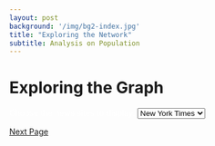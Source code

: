 ```yaml
---
layout: post
background: '/img/bg2-index.jpg'
title: "Exploring the Network"
subtitle: Analysis on Population 
---
```


# Exploring the Graph 


<head>
    <style> body { margin: 0; position: absolute; overflow-y: scroll; } </style>
    <style> .legend {
      /* float: right;
      margin-right: 15px; */
    background-color: black;
    }
    </style> 
    <style>html { overflow-y: scroll; }</style>
    <meta charset="UTF-8">
    <script src="//unpkg.com/three"></script>
    <script src="//unpkg.com/three-spritetext"></script>
    <script src="//unpkg.com/d3"></script>
    <script src="//unpkg.com/3d-force-graph"></script>
    <!--<script src="../../dist/3d-force-graph.js"></script>-->
  </head>
  
  <body>
    <div id="3d-graph"></div>
    <div id='leg' class="legend">
    <div id='top_svg' style='float: left;'></div>
    <div id="choice" style="float: left;  margin-right: 5px;">
      <form>
          <label for="journal" style="color: white;">Choose the news sites to display:</label>
          <select name="journal" onChange="updateViz();"id="journalId">
            <option value ="nytimes.com" selected>New York Times</option>
              <option value ="breitbart.com" >Breitbart News</option>
              <option value ="nbcsports.com">NBC Sports</option>
              <option value ="brisbanetimes.com.au">Brisbane Times</option>
              <option value ="scarymommy.com">Scary Mommy</option>
          </select>
      </form>
    </div>
  </div>
  <script type="text/javascript" src="/Further_Analysis/graph_journals.js"></script>
  </body>




<a href="https://google.com" class="btn btn-primary float-right">Next Page</a>
